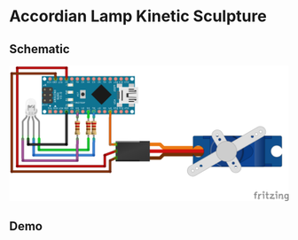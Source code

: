 # Accordian Lamp Kinetic Sculpture

## Schematic

![](./.data/accordion-lamp-breadboard.png)

## Demo

[](https://www.youtube.com/embed/V6JwJJqUe5M)
